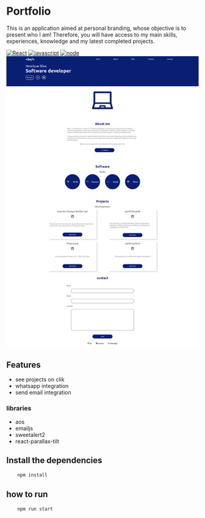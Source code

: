 # Portfolio 
This is an application aimed at personal branding, whose objective is to present who I am!
Therefore, you will have access to my main skills, experiences, knowledge and my latest completed projects.

[![React](https://img.shields.io/badge/React-20232A?style=for-the-badge&logo=react&logoColor=61DAFB)](#)
[![javascript](https://img.shields.io/badge/JavaScript-F7DF1E?style=for-the-badge&logo=javascript&logoColor=black)](#)
[![node](https://img.shields.io/badge/Node.js-43853D?style=for-the-badge&logo=node.js&logoColor=white)](#)
<img src="./demos/desktop.png" alt="img" width="800" height="">

## Features

- see projects on clik
- whatsapp integration
- send email integration

### libraries

- aos
- emailjs
- sweetalert2
- react-parallax-tilt

## Install the dependencies
```bash
    npm install 
```

## how to run
```bash
    npm run start
``` 

